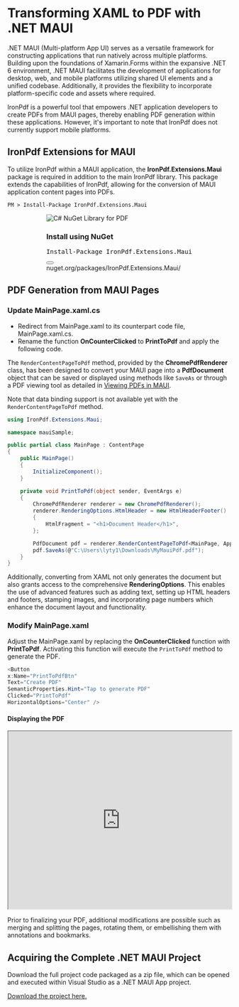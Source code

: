 # Transforming XAML to PDF with .NET MAUI

.NET MAUI (Multi-platform App UI) serves as a versatile framework for constructing applications that run natively across multiple platforms. Building upon the foundations of Xamarin.Forms within the expansive .NET 6 environment, .NET MAUI facilitates the development of applications for desktop, web, and mobile platforms utilizing shared UI elements and a unified codebase. Additionally, it provides the flexibility to incorporate platform-specific code and assets where required.

IronPdf is a powerful tool that empowers .NET application developers to create PDFs from MAUI pages, thereby enabling PDF generation within these applications. However, it's important to note that IronPdf does not currently support mobile platforms.

## IronPdf Extensions for MAUI

To utilize IronPdf within a MAUI application, the **IronPdf.Extensions.Maui** package is required in addition to the main IronPdf library. This package extends the capabilities of IronPdf, allowing for the conversion of MAUI application content pages into PDFs.

```shell
PM > Install-Package IronPdf.Extensions.Maui
```

<div class="products-download-section">
	<div class="js-modal-open product-item nuget" style="width: fit-content; margin-left: auto; margin-right: auto;" data-modal-id="trial-license-after-download">
		<div class="product-image">
			<img class="img-responsive add-shadow" alt="C# NuGet Library for PDF" src="https://ironpdf.com/img/nuget-logo.svg">
		</div>
		<div class="product-info">
			<h3>Install using <span>NuGet</span></h3>
		</div>
		<div class="js-open-modal-ignore copy-nuget-section" data-toggle="tooltip" data-placement="bottom" title="" data-original-title="Click to copy">
			<div class="copy-nuget-row">
			<pre class="install-script">Install-Package IronPdf.Extensions.Maui</pre>
			<div class="copy-button">
				<button class="btn btn-default copy-nuget-script" type="button" data-toggle="popover" data-placement="bottom" data-content="Copied." aria-label="Copy the Package Manager command" data-original-title="" title="">
				<span class="far fa-copy"></span>
				</button>
			</div>
		</div>
	</div>
	<div class="nuget-link">nuget.org/packages/IronPdf.Extensions.Maui/</div>
	</div>
</div>

## PDF Generation from MAUI Pages

### Update MainPage.xaml.cs

- Redirect from MainPage.xaml to its counterpart code file, MainPage.xaml.cs.
- Rename the function **OnCounterClicked** to **PrintToPdf** and apply the following code.

The `RenderContentPageToPdf` method, provided by the **ChromePdfRenderer** class, has been designed to convert your MAUI page into a **PdfDocument** object that can be saved or displayed using methods like `SaveAs` or through a PDF viewing tool as detailed in [Viewing PDFs in MAUI](https://ironpdf.com/tutorials/pdf-viewing/).

Note that data binding support is not available yet with the `RenderContentPageToPdf` method.

```cs
using IronPdf.Extensions.Maui;

namespace mauiSample;

public partial class MainPage : ContentPage
{
    public MainPage()
    {
        InitializeComponent();
    }

    private void PrintToPdf(object sender, EventArgs e)
    {
        ChromePdfRenderer renderer = new ChromePdfRenderer();
        renderer.RenderingOptions.HtmlHeader = new HtmlHeaderFooter()
        {
            HtmlFragment = "<h1>Document Header</h1>",
        };

        PdfDocument pdf = renderer.RenderContentPageToPdf<MainPage, App>().Result;
        pdf.SaveAs(@"C:\Users\lyty1\Downloads\MyMauiPdf.pdf");
    }
}
```

Additionally, converting from XAML not only generates the document but also grants access to the comprehensive **RenderingOptions**. This enables the use of advanced features such as adding text, setting up HTML headers and footers, stamping images, and incorporating page numbers which enhance the document layout and functionality.

### Modify MainPage.xaml

Adjust the MainPage.xaml by replacing the **OnCounterClicked** function with **PrintToPdf**. Activating this function will execute the `PrintToPdf` method to generate the PDF.

```cs
<Button
x:Name="PrintToPdfBtn"
Text="Create PDF"
SemanticProperties.Hint="Tap to generate PDF"
Clicked="PrintToPdf"
HorizontalOptions="Center" />
```

#### Displaying the PDF

<iframe loading="lazy" src="https://ironpdf.com/static-assets/pdf/how-to/xaml-to-pdf-maui/contentPageToPdf.pdf" width="100%" height="400px">
</iframe>

Prior to finalizing your PDF, additional modifications are possible such as merging and splitting the pages, rotating them, or embellishing them with annotations and bookmarks.

## Acquiring the Complete .NET MAUI Project

Download the full project code packaged as a zip file, which can be opened and executed within Visual Studio as a .NET MAUI App project.

[Download the project here.](https://ironpdf.com/static-assets/pdf/how-to/xaml-to-pdf-maui/MauiSample.zip)